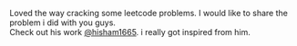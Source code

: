 Loved the way cracking some leetcode problems. I would like to share the problem i did with you guys.   
Check out his work [@hisham1665](https://github.com/hisham1665). i really got inspired from him.
